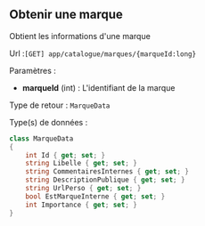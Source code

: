 ## <span id='obtenirunemarque'>Obtenir une marque</span>

Obtient les informations d'une marque

Url :`[GET] app/catalogue/marques/{marqueId:long}`

Paramètres : 

- **marqueId** (int) : L'identifiant de la marque

Type de retour : `MarqueData`

Type(s) de données :

```csharp
class MarqueData
{
	int Id { get; set; }
	string Libelle { get; set; }
	string CommentairesInternes { get; set; }
	string DescriptionPublique { get; set; }
	string UrlPerso { get; set; }
	bool EstMarqueInterne { get; set; }
	int Importance { get; set; }
}

```
